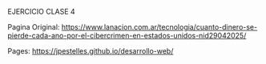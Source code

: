 EJERCICIO CLASE 4

Pagina Original: https://www.lanacion.com.ar/tecnologia/cuanto-dinero-se-pierde-cada-ano-por-el-cibercrimen-en-estados-unidos-nid29042025/

Pages: https://jpestelles.github.io/desarrollo-web/
